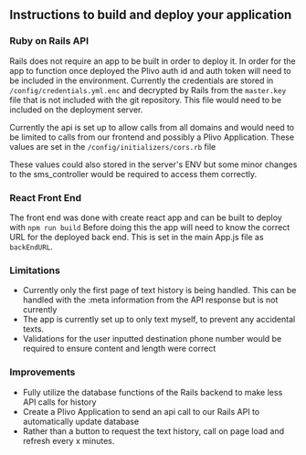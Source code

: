 ## Instructions to build and deploy your application
### Ruby on Rails API
Rails does not require an app to be built in order to deploy it.
In order for the app to function once deployed the Plivo auth id and auth token will need to be included in the environment.
Currently the credentials are stored in `/config/credentials.yml.enc` and decrypted by Rails from the `master.key` file that is not included with the git repository.
This file would need to be included on the deployment server.

Currently the api is set up to allow calls from all domains and would need to be limited to calls from our frontend and possibly a Plivo Application. These values are set in the `/config/initializers/cors.rb` file

These values could also stored in the server's ENV but some minor changes to the sms_controller would be required to access them correctly.

### React Front End
The front end was done with create react app and can be built to deploy with
`npm run build`
Before doing this the app will need to know the correct URL for the deployed back end. This is set in the main App.js file as `backEndURL`.

### Limitations
- Currently only the first page of text history is being handled. This can be handled with the :meta information from the API response but is not currently
- The app is currently set up to only text myself, to prevent any accidental texts.
- Validations for the user inputted destination phone number would be required to ensure content and length were correct 


### Improvements

- Fully utilize the database functions of the Rails backend to make less API calls for history
- Create a Plivo Application to send an api call to our Rails API to automatically update database
- Rather than a button to request the text history, call on page load and refresh every x minutes.

